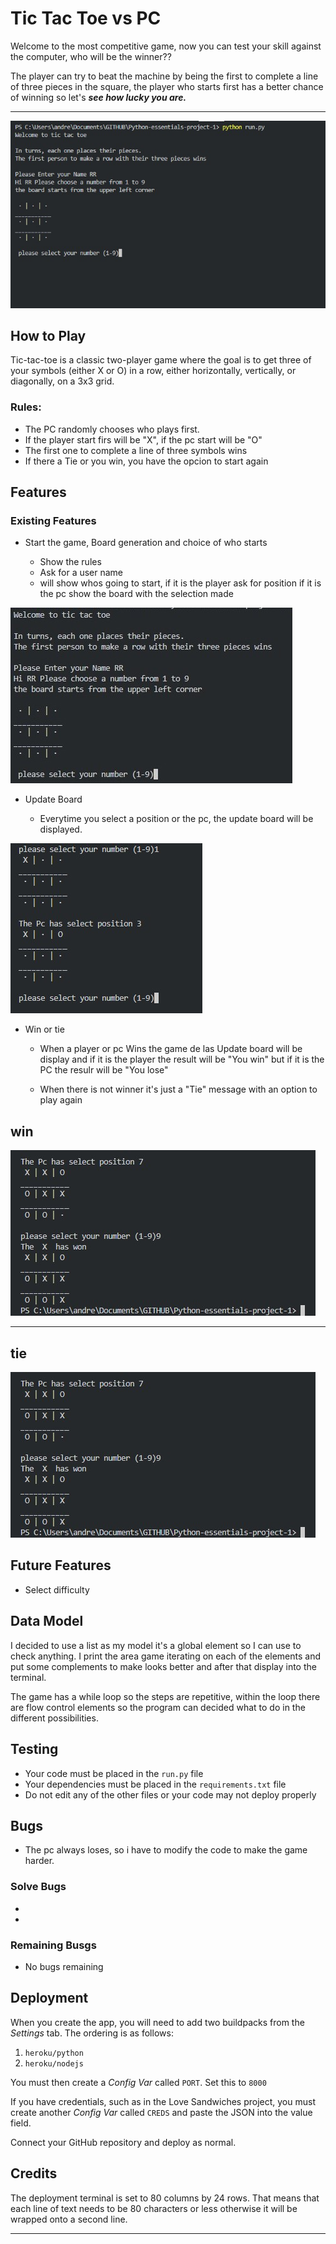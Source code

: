 # Tic Tac Toe vs PC

Welcome to the most competitive game, now you can test your skill against the computer, who will be the winner??

The player can try to beat the machine by being the first to complete a line of three pieces in the square, the player who starts first has a better chance of winning so let's ***see how lucky you are.***
_____
![Game Area Image](./img/game_start.jpg)

## How to Play

Tic-tac-toe is a classic two-player game where the goal is to get three of your symbols (either X or O) in a row, either horizontally, vertically, or diagonally, on a 3x3 grid.

### Rules:
- The PC randomly chooses who plays first.
- If the player start firs will be "X", if the pc start will be "O"
- The first one to complete a line of three symbols wins
- If there a Tie or you win,  you have the opcion to start again 

## Features

### Existing Features

* Start the game, Board generation and choice of who starts

    *   Show the rules
    *   Ask for a user name
    *   will show whos going to start, if it is the player ask for position if it is the pc show the board with the selection made

![Start Game Image](./img/start1.jpg)

* Update Board 

    * Everytime you select a position or the pc, the update board will be displayed.

![First Movements](./img/playing1.jpg)

* Win or tie

    * When a player or pc Wins the game de las Update board will be display and if it is the player the result will be "You win" but if it is the PC the resulr will be "You lose"

    * When there is not winner it's just a "Tie" message with an option to play again 
## win
![Win and Tie Image](./img/you-win.jpg)

----
## tie
![Win and Tie Image](./img/you-win.jpg)
## Future Features

* Select difficulty



## Data Model

I decided to use a list as my model it's a global element so I can use to check anything. I print the area game iterating on each of the elements and put some complements to make looks better and after that display into the terminal.

The game has  a while loop so the steps are repetitive, within the loop there are flow control elements so the program can decided what to do in the different possibilities.

## Testing

- Your code must be placed in the `run.py` file
- Your dependencies must be placed in the `requirements.txt` file
- Do not edit any of the other files or your code may not deploy properly

## Bugs
* The pc always loses, so i have to modify the code to make the game harder.


### Solve Bugs
* 
*

### Remaining Busgs

* No bugs remaining


## Deployment

When you create the app, you will need to add two buildpacks from the _Settings_ tab. The ordering is as follows:

1. `heroku/python`
2. `heroku/nodejs`

You must then create a _Config Var_ called `PORT`. Set this to `8000`

If you have credentials, such as in the Love Sandwiches project, you must create another _Config Var_ called `CREDS` and paste the JSON into the value field.

Connect your GitHub repository and deploy as normal.

## Credits

The deployment terminal is set to 80 columns by 24 rows. That means that each line of text needs to be 80 characters or less otherwise it will be wrapped onto a second line.

---


